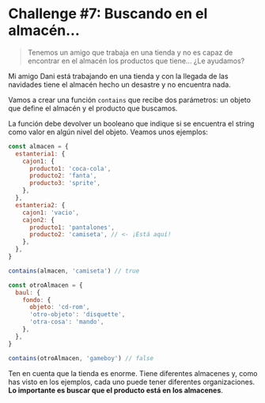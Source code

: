 # Challenge #7: Buscando en el almacén...

> Tenemos un amigo que trabaja en una tienda y no es capaz de encontrar en el almacén los productos que tiene... ¿Le ayudamos?

Mi amigo Dani está trabajando en una tienda y con la llegada de las navidades tiene el almacén hecho un desastre y no encuentra nada.

Vamos a crear una función `contains` que recibe dos parámetros: un objeto que define el almacén y el producto que buscamos.

La función debe devolver un booleano que indique si se encuentra el string como valor en algún nivel del objeto. Veamos unos ejemplos:

```js
const almacen = {
  estanteria1: {
    cajon1: {
      producto1: 'coca-cola',
      producto2: 'fanta',
      producto3: 'sprite',
    },
  },
  estanteria2: {
    cajon1: 'vacio',
    cajon2: {
      producto1: 'pantalones',
      producto2: 'camiseta', // <- ¡Está aquí!
    },
  },
}

contains(almacen, 'camiseta') // true

const otroAlmacen = {
  baul: {
    fondo: {
      objeto: 'cd-rom',
      'otro-objeto': 'disquette',
      'otra-cosa': 'mando',
    },
  },
}

contains(otroAlmacen, 'gameboy') // false
```

Ten en cuenta que la tienda es enorme. Tiene diferentes almacenes y, como has visto en los ejemplos, cada uno puede tener diferentes organizaciones. **Lo importante es buscar que el producto está en los almacenes**.
